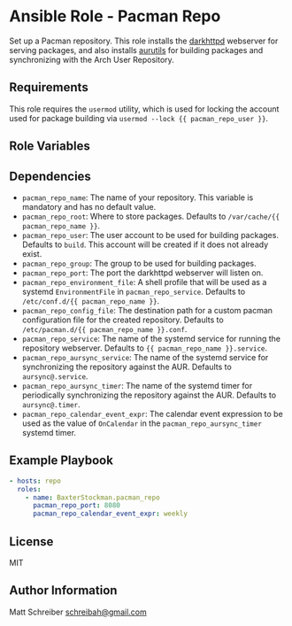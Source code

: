 # Ansible Role - Pacman Repo

Set up a Pacman repository.  This role installs the
[darkhttpd](http://www.freecode.com/projects/darkhttpd) webserver for serving
packages, and also installs [aurutils](https://github.com/AladW/aurutils) for
building packages and synchronizing with the Arch User Repository.

## Requirements

This role requires the `usermod` utility, which is used for locking the account
used for package building via `usermod --lock {{ pacman_repo_user }}`.

## Role Variables

## Dependencies

- `pacman_repo_name`: The name of your repository.  This variable is mandatory
  and has no default value.
- `pacman_repo_root`: Where to store packages.  Defaults to
  `/var/cache/{{ pacman_repo_name }}`.
- `pacman_repo_user`: The user account to be used for building packages.
  Defaults to `build`.  This account will be created if it does not already
  exist.
- `pacman_repo_group`: The group to be used for building packages.
- `pacman_repo_port`:  The port the darkhttpd webserver will listen on.
- `pacman_repo_environment_file`: A shell profile that will be used as a
  systemd `EnvironmentFile` in `pacman_repo_service`.  Defaults to
  `/etc/conf.d/{{ pacman_repo_name }}`.
- `pacman_repo_config_file`: The destination path for a custom pacman
  configuration file for the created repository.  Defaults to
  `/etc/pacman.d/{{ pacman_repo_name }}.conf`.
- `pacman_repo_service`:  The name of the systemd service for running the
  repository webserver.  Defaults to `{{ pacman_repo_name }}.service`.
- `pacman_repo_aursync_service`:  The name of the systemd service for
  synchronizing the repository against the AUR.  Defaults to
  `aursync@.service`.
- `pacman_repo_aursync_timer`: The name of the systemd timer for periodically
  synchronizing the repository against the AUR.  Defaults to `aursync@.timer`.
- `pacman_repo_calendar_event_expr`:  The calendar event expression to be used
  as the value of `OnCalendar` in the `pacman_repo_aursync_timer` systemd
  timer.

## Example Playbook

```yaml
- hosts: repo
  roles:
    - name: BaxterStockman.pacman_repo
      pacman_repo_port: 8080
      pacman_repo_calendar_event_expr: weekly
```

License
-------

MIT

Author Information
------------------

Matt Schreiber <schreibah@gmail.com>
